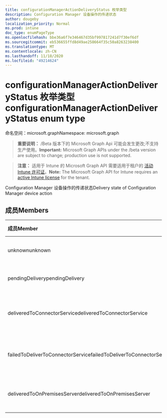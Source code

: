 ```yaml
---
title: configurationManagerActionDeliveryStatus 枚举类型
description: Configuration Manager 设备操作的传递状态
author: dougeby
localization_priority: Normal
ms.prod: intune
doc_type: enumPageType
ms.openlocfilehash: bbe36a6f7e346467d35bf997817241d7f30ef6df
ms.sourcegitcommit: eb536655ffd8d49ae258664f35c50a8263238400
ms.translationtype: MT
ms.contentlocale: zh-CN
ms.lasthandoff: 11/18/2020
ms.locfileid: "49214624"
---
```

# <a name="configurationmanageractiondeliverystatus-enum-type"></a><span data-ttu-id="44b2d-103">configurationManagerActionDeliveryStatus 枚举类型</span><span class="sxs-lookup"><span data-stu-id="44b2d-103">configurationManagerActionDeliveryStatus enum type</span></span>

<span data-ttu-id="44b2d-104">命名空间：microsoft.graph</span><span class="sxs-lookup"><span data-stu-id="44b2d-104">Namespace: microsoft.graph</span></span>

> <span data-ttu-id="44b2d-105">**重要说明：** /Beta 版本下的 Microsoft Graph Api 可能会发生更改;不支持生产使用。</span><span class="sxs-lookup"><span data-stu-id="44b2d-105">**Important:** Microsoft Graph APIs under the /beta version are subject to change; production use is not supported.</span></span>

> <span data-ttu-id="44b2d-106">**注意：** 适用于 Intune 的 Microsoft Graph API 需要适用于租户的 [活动 Intune 许可证](https://go.microsoft.com/fwlink/?linkid=839381)。</span><span class="sxs-lookup"><span data-stu-id="44b2d-106">**Note:** The Microsoft Graph API for Intune requires an [active Intune license](https://go.microsoft.com/fwlink/?linkid=839381) for the tenant.</span></span>

<span data-ttu-id="44b2d-107">Configuration Manager 设备操作的传递状态</span><span class="sxs-lookup"><span data-stu-id="44b2d-107">Delivery state of Configuration Manager device action</span></span>

## <a name="members"></a><span data-ttu-id="44b2d-108">成员</span><span class="sxs-lookup"><span data-stu-id="44b2d-108">Members</span></span>
|<span data-ttu-id="44b2d-109">成员</span><span class="sxs-lookup"><span data-stu-id="44b2d-109">Member</span></span>|<span data-ttu-id="44b2d-110">值</span><span class="sxs-lookup"><span data-stu-id="44b2d-110">Value</span></span>|<span data-ttu-id="44b2d-111">说明</span><span class="sxs-lookup"><span data-stu-id="44b2d-111">Description</span></span>|
|:---|:---|:---|
|<span data-ttu-id="44b2d-112">unknown</span><span class="sxs-lookup"><span data-stu-id="44b2d-112">unknown</span></span>|<span data-ttu-id="44b2d-113">0</span><span class="sxs-lookup"><span data-stu-id="44b2d-113">0</span></span>|<span data-ttu-id="44b2d-114">挂起，将操作传递给 ConfigurationManager</span><span class="sxs-lookup"><span data-stu-id="44b2d-114">Pending to deliver the action to ConfigurationManager</span></span>|
|<span data-ttu-id="44b2d-115">pendingDelivery</span><span class="sxs-lookup"><span data-stu-id="44b2d-115">pendingDelivery</span></span>|<span data-ttu-id="44b2d-116">1</span><span class="sxs-lookup"><span data-stu-id="44b2d-116">1</span></span>|<span data-ttu-id="44b2d-117">挂起，将操作传递给 ConfigurationManager</span><span class="sxs-lookup"><span data-stu-id="44b2d-117">Pending to deliver the action to ConfigurationManager</span></span>|
|<span data-ttu-id="44b2d-118">deliveredToConnectorService</span><span class="sxs-lookup"><span data-stu-id="44b2d-118">deliveredToConnectorService</span></span>|<span data-ttu-id="44b2d-119">双面</span><span class="sxs-lookup"><span data-stu-id="44b2d-119">2</span></span>|<span data-ttu-id="44b2d-120">将操作发送到 ConfigurationManager Connector service (云) </span><span class="sxs-lookup"><span data-stu-id="44b2d-120">Action is sent to ConfigurationManager Connector service (cloud)</span></span>|
|<span data-ttu-id="44b2d-121">failedToDeliverToConnectorService</span><span class="sxs-lookup"><span data-stu-id="44b2d-121">failedToDeliverToConnectorService</span></span>|<span data-ttu-id="44b2d-122">第三章</span><span class="sxs-lookup"><span data-stu-id="44b2d-122">3</span></span>|<span data-ttu-id="44b2d-123">无法将操作发送到 ConfigurationManager Connector service (云) </span><span class="sxs-lookup"><span data-stu-id="44b2d-123">Failed to send the action to ConfigurationManager Connector service (cloud)</span></span>|
|<span data-ttu-id="44b2d-124">deliveredToOnPremisesServer</span><span class="sxs-lookup"><span data-stu-id="44b2d-124">deliveredToOnPremisesServer</span></span>|<span data-ttu-id="44b2d-125">4 </span><span class="sxs-lookup"><span data-stu-id="44b2d-125">4</span></span>|<span data-ttu-id="44b2d-126">操作传递给 ConfigurationManager on-本地 server</span><span class="sxs-lookup"><span data-stu-id="44b2d-126">Action is delivered to ConfigurationManager on-prem server</span></span>|




